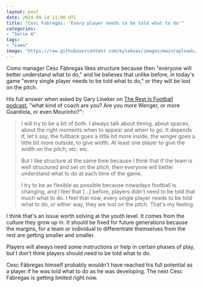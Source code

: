 ```yaml
---
layout: post
date: 2024-09-14 11:00 UTC
title: "Cesc Fabregas: 'Every player needs to be told what to do'" 
categories:
- "Serie A"
tags:
- "Como"
image: "https://raw.githubusercontent.com/kyleboas/images/main/uploads/2024/09/14/Image-14Sep2024_01:30:05.png"
---
```


Como manager Cesc Fàbregas likes structure because then "everyone will better understand what to do," and he believes that unlike before, in today's game "every single player needs to be told what to do," or they will be lost on the pitch.

<!---more--->

His full answer when asked by Gary Lineker on [The Rest Is Football podcast](https://youtu.be/RPnAC5sWNU4?si=yEcH8Vyzkw5qxAk6), "what kind of coach are you? Are you more Wenger, or more Guardiola, or even Mourinho?":

> I will try to be a bit of both. I always talk about timing, about spaces, about the right moments when to appear and when to go. It depends if, let's say, the fullback goes a little bit more inside, the winger goes a little bit more outside, to give width. At least one player to give the width on the pitch, etc. etc.
> 
> But I like structure at the same time because I think that if the team is well structured and set on the pitch, then everyone will better understand what to do at each time of the game. 
> 
> I try to be as flexible as possible because nowadays football is changing, and I feel that [...] before, players didn't need to be told that much what to do. I feel that now, every single player needs to be told what to do, or either way, they are lost on the pitch. That's my feeling.

I think that's an issue worth solving at the youth level. It comes from the culture they grow up in. It should be fixed for future generations because the margins, for a team or individual to differentiate themselves from the rest are getting smaller and smaller. 

Players will always need some instructions or help in certain phases of play, but I don't think players should need to be told what to do. 

Cesc Fàbregas himself probably wouldn't have reached his full potential as a player if he was told what to do as he was developing. The next Cesc Fàbregas is getting limited right now. 